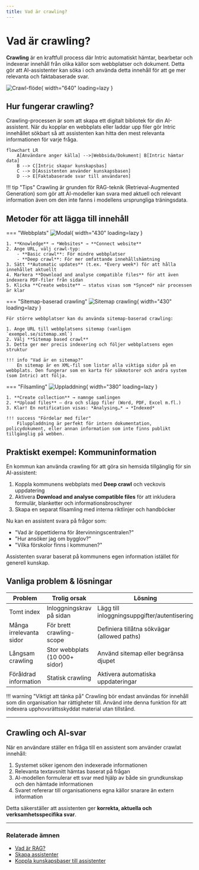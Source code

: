 ```yaml
---
title: Vad är crawling?
---
```


# Vad är crawling?

**Crawling** är en kraftfull process där Intric automatiskt hämtar, bearbetar och indexerar innehåll från olika källor som webbplatser och dokument. Detta gör att AI-assistenter kan söka i och använda detta innehåll för att ge mer relevanta och faktabaserade svar.

![Crawl-flöde](../assets/images/crawling-flow.png){ width="640" loading=lazy }

## Hur fungerar crawling?

Crawling-processen är som att skapa ett digitalt bibliotek för din AI-assistent. När du kopplar en webbplats eller laddar upp filer gör Intric innehållet sökbart så att assistenten kan hitta den mest relevanta informationen för varje fråga.

```mermaid
flowchart LR
    A[Användare anger källa] -->|Webbsida/Dokument| B[Intric hämtar data]
    B --> C[Intric skapar kunskapsbas]
    C --> D[Assistenten använder kunskapsbasen]
    D --> E[Faktabaserade svar till användaren]
```

!!! tip "Tips"
    Crawling är grunden för RAG-teknik (Retrieval-Augmented Generation) som gör att AI-modeller kan svara med aktuell och relevant information även om den inte fanns i modellens ursprungliga träningsdata.

## Metoder för att lägga till innehåll

=== "Webbplats"
    ![Modal](../assets/images/website-modal.png){ width="430" loading=lazy }

    1. **Knowledge** → *Websites* → **Connect website**  
    2. Ange URL, välj crawl-typ:
        - **Basic crawl**: För mindre webbplatser
        - **Deep crawl**: För mer omfattande innehållshämtning
    3. Sätt **Automatic updates** (t.ex. *Every week*) för att hålla innehållet aktuellt
    4. Markera **Download and analyse compatible files** för att även indexera PDF-filer från sidan
    5. Klicka **Create website** – status visas som *Synced* när processen är klar

=== "Sitemap-baserad crawling"
    ![Sitemap crawling](../assets/images/sitemap-crawl.png){ width="430" loading=lazy }
    
    För större webbplatser kan du använda sitemap-baserad crawling:
    
    1. Ange URL till webbplatsens sitemap (vanligen `exempel.se/sitemap.xml`)
    2. Välj **Sitemap based crawl** 
    3. Detta ger mer precis indexering och följer webbplatsens egen struktur
    
    !!! info "Vad är en sitemap?"
        En sitemap är en XML-fil som listar alla viktiga sidor på en webbplats. Den fungerar som en karta för sökmotorer och andra system (som Intric) att följa.

=== "Filsamling" 
    ![Uppladdning](../assets/images/upload-dialog.png){ width="380" loading=lazy }
    
    1. **Create collection** → namnge samlingen  
    2. **Upload files** – dra och släpp filer (Word, PDF, Excel m.fl.)
    3. Klar! En notification visas: *Analysing…* → *Indexed*
    
    !!! success "Fördelar med filer"
        Filuppladdning är perfekt för intern dokumentation, policydokument, eller annan information som inte finns publikt tillgänglig på webben.

## Praktiskt exempel: Kommuninformation

En kommun kan använda crawling för att göra sin hemsida tillgänglig för sin AI-assistent:

1. Koppla kommunens webbplats med **Deep crawl** och veckovis uppdatering
2. Aktivera **Download and analyse compatible files** för att inkludera formulär, blanketter och informationsbroschyrer
3. Skapa en separat filsamling med interna riktlinjer och handböcker

Nu kan en assistent svara på frågor som:
- "Vad är öppettiderna för återvinningscentralen?"
- "Hur ansöker jag om bygglov?"
- "Vilka förskolor finns i kommunen?"

Assistenten svarar baserat på kommunens egen information istället för generell kunskap.

## Vanliga problem & lösningar

| Problem | Trolig orsak | Lösning |
|---------|--------------|---------|
| Tomt index | Inloggningskrav på sidan | Lägg till inloggningsuppgifter/autentisering |
| Många irrelevanta sidor | För brett crawling-scope | Definiera tillåtna sökvägar (allowed paths) |
| Långsam crawling | Stor webbplats (10 000+ sidor) | Använd sitemap eller begränsa djupet |
| Föråldrad information | Statisk crawling | Aktivera automatiska uppdateringar |

!!! warning "Viktigt att tänka på"
    Crawling bör endast användas för innehåll som din organisation har rättigheter till. Använd inte denna funktion för att indexera upphovsrättsskyddat material utan tillstånd.

---

## Crawling och AI-svar

När en användare ställer en fråga till en assistent som använder crawlat innehåll:

1. Systemet söker igenom den indexerade informationen
2. Relevanta textavsnitt hämtas baserat på frågan
3. AI-modellen formulerar ett svar med hjälp av både sin grundkunskap och den hämtade informationen
4. Svaret refererar till organisationens egna källor snarare än extern information

Detta säkerställer att assistenten ger **korrekta, aktuella och verksamhetsspecifika svar**.

---

### Relaterade ämnen
- [Vad är RAG?](vad-ar-rag.md)
- [Skapa assistenter](../assistenter/skapa-assistenter.md)
- [Koppla kunskapsbaser till assistenter](../assistenter/koppla-kunskapsbaser.md)
